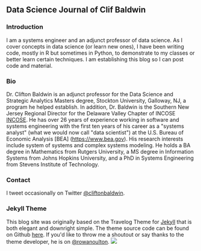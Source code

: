 Data Science Journal of Clif Baldwin
---



### Introduction

I am a systems engineer and an adjunct professor of data science. As I cover concepts in data science (or learn new ones), I have been writing code, mostly in R but sometimes in Python, to demonstrate to my classes or better learn certain techniques. I am establishing this blog so I can post code and material.

### Bio

Dr. Clifton Baldwin is an adjunct professor for the Data Science and Strategic Analytics Masters degree, Stockton University, Galloway, NJ, a program he helped establish. In addition, Dr. Baldwin is the Southern New Jersey Regional Director for the Delaware Valley Chapter of INCOSE [INCOSE](http://www.incose.org). He has over 26 years of experience working in software and systems engineering with the first ten years of his career as a "systems analyst" (what we would now call "data scientist") at the U.S. Bureau of Economic Analysis [BEA] (https://www.bea.gov). His research interests include system of systems and complex systems modeling. He holds a BA degree in Mathematics from Rutgers University, a MS degree in Information Systems from Johns Hopkins University, and a PhD in Systems Engineering from Stevens Institute of Technology.

### Contact 

I tweet occasionally on Twitter [@cliftonbaldwin](https://twitter.com/cliftonbaldwin).

### Jekyll Theme

This blog site was originally based on the Travelog Theme for [Jekyll](http://jekyllrb.com/) that is both elegant and downright simple. The theme source code can be found on Github [here](https://github.com/rowanoulton/travelog-theme). If you'd like to throw me a shoutout or say thanks to the theme developer, he is on [@rowanoulton](https://twitter.com/rowanoulton/).
![](http://i.imgur.com/FrNwKav.png)
